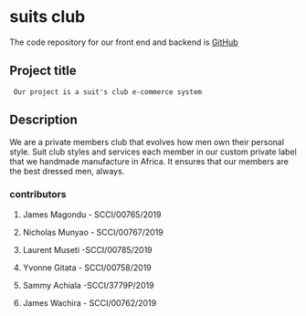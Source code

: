 # suits club 

The code repository for our front end and backend is
     [GitHub](https://www.github.com/chabitakesthegold/suit-club "Suit-Club")
     

## Project title 
     Our project is a suit's club e-commerce system
## Description
 We are a private members club that evolves how men own their personal style. Suit club styles and services each member in our custom private label that we handmade manufacture in Africa. It ensures that our members are the best dressed men, always.

 ### contributors 
 1. James Magondu  - SCCI/00765/2019

 2. Nicholas Munyao - SCCI/00767/2019

 3. Laurent Museti -SCCI/00785/2019

 4. Yvonne Gitata - SCCI/00758/2019

 5. Sammy Achiala -SCCI/3779P/2019

 6. James Wachira - SCCI/00762/2019


